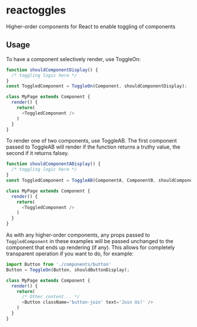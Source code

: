 # reactoggles
Higher-order components for React to enable toggling of components

## Usage

To have a component selectively render, use ToggleOn:

```javascript
function shouldComponentDisplay() {
  /* toggling logic here */
}
const ToggledComponent = ToggleOn(Component, shouldComponentDisplay);

class MyPage extends Component {
  render() {
    return(
      <ToggledComponent />
    )
  }
}
```

To render one of two components, use ToggleAB. The first component passed to ToggleAB will render if the function returns a truthy value, the second if it returns falsey.

```javascript
function shouldComponentADisplay() {
  /* toggling logic here */
}
const ToggledComponent = ToggleAB(ComponentA, ComponentB, shouldComponentADisplay);

class MyPage extends Component {
  render() {
    return(
      <ToggledComponent />
    )
  }
}
```

As with any higher-order components, any props passed to `ToggledComponent` in these examples will be passed unchanged to the component that ends up rendering (if any). This allows for completely transparent operation if you want to do, for example:

```javascript
import Button from './components/button'
Button = ToggleOn(Button, shouldButtonDisplay);

class MyPage extends Component {
  render() {
    return(
      /* Other content... */
      <Button className='button-join' text='Join Us!' />
    )
  }
}
```

